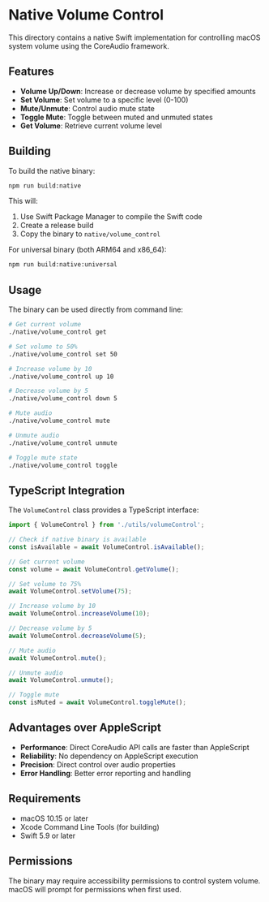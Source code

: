 # Native Volume Control

This directory contains a native Swift implementation for controlling macOS system volume using the CoreAudio framework.

## Features

- **Volume Up/Down**: Increase or decrease volume by specified amounts
- **Set Volume**: Set volume to a specific level (0-100)
- **Mute/Unmute**: Control audio mute state
- **Toggle Mute**: Toggle between muted and unmuted states
- **Get Volume**: Retrieve current volume level

## Building

To build the native binary:

```bash
npm run build:native
```

This will:
1. Use Swift Package Manager to compile the Swift code
2. Create a release build
3. Copy the binary to `native/volume_control`

For universal binary (both ARM64 and x86_64):
```bash
npm run build:native:universal
```

## Usage

The binary can be used directly from command line:

```bash
# Get current volume
./native/volume_control get

# Set volume to 50%
./native/volume_control set 50

# Increase volume by 10
./native/volume_control up 10

# Decrease volume by 5
./native/volume_control down 5

# Mute audio
./native/volume_control mute

# Unmute audio
./native/volume_control unmute

# Toggle mute state
./native/volume_control toggle
```

## TypeScript Integration

The `VolumeControl` class provides a TypeScript interface:

```typescript
import { VolumeControl } from './utils/volumeControl';

// Check if native binary is available
const isAvailable = await VolumeControl.isAvailable();

// Get current volume
const volume = await VolumeControl.getVolume();

// Set volume to 75%
await VolumeControl.setVolume(75);

// Increase volume by 10
await VolumeControl.increaseVolume(10);

// Decrease volume by 5
await VolumeControl.decreaseVolume(5);

// Mute audio
await VolumeControl.mute();

// Unmute audio
await VolumeControl.unmute();

// Toggle mute
const isMuted = await VolumeControl.toggleMute();
```

## Advantages over AppleScript

- **Performance**: Direct CoreAudio API calls are faster than AppleScript
- **Reliability**: No dependency on AppleScript execution
- **Precision**: Direct control over audio properties
- **Error Handling**: Better error reporting and handling

## Requirements

- macOS 10.15 or later
- Xcode Command Line Tools (for building)
- Swift 5.9 or later

## Permissions

The binary may require accessibility permissions to control system volume. macOS will prompt for permissions when first used. 